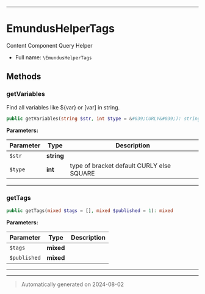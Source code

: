 ***

# EmundusHelperTags

Content Component Query Helper



* Full name: `\EmundusHelperTags`




## Methods


### getVariables

Find all variables like ${var} or [var] in string.

```php
public getVariables(string $str, int $type = &#039;CURLY&#039;): string[]
```








**Parameters:**

| Parameter | Type | Description |
|-----------|------|-------------|
| `$str` | **string** |  |
| `$type` | **int** | type of bracket default CURLY else SQUARE |





***

### getTags



```php
public getTags(mixed $tags = [], mixed $published = 1): mixed
```








**Parameters:**

| Parameter | Type | Description |
|-----------|------|-------------|
| `$tags` | **mixed** |  |
| `$published` | **mixed** |  |





***


***
> Automatically generated on 2024-08-02
